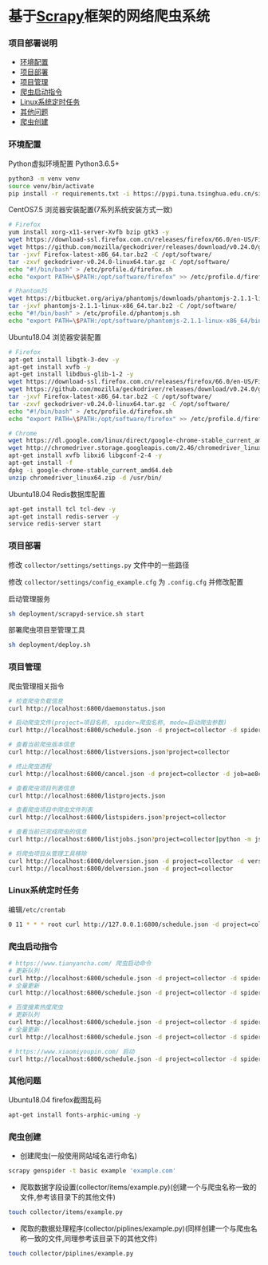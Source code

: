 基于[Scrapy](https://scrapy.org/ "scrapy官网")框架的网络爬虫系统
===


### 项目部署说明
- [环境配置](#环境配置)
- [项目部署](#项目部署)
- [项目管理](#项目管理)
- [爬虫启动指令](#爬虫启动指令)
- [Linux系统定时任务](#Linux系统定时任务)
- [其他问题](#其他问题)
- [爬虫创建](#爬虫创建)


### 环境配置
Python虚拟环境配置
Python3.6.5+
```Bash
python3 -m venv venv
source venv/bin/activate
pip install -r requirements.txt -i https://pypi.tuna.tsinghua.edu.cn/simple
```

CentOS7.5 浏览器安装配置(7系列系统安装方式一致)
```Bash
# Firefox
yum install xorg-x11-server-Xvfb bzip gtk3 -y
wget https://download-ssl.firefox.com.cn/releases/firefox/66.0/en-US/Firefox-latest-x86_64.tar.bz2
wget https://github.com/mozilla/geckodriver/releases/download/v0.24.0/geckodriver-v0.24.0-linux64.tar.gz
tar -jxvf Firefox-latest-x86_64.tar.bz2 -C /opt/software/
tar -zxvf geckodriver-v0.24.0-linux64.tar.gz -C /opt/software/
echo "#!/bin/bash" > /etc/profile.d/firefox.sh
echo "export PATH=\$PATH:/opt/software/firefox" >> /etc/profile.d/firefox.sh

# PhantomJS
wget https://bitbucket.org/ariya/phantomjs/downloads/phantomjs-2.1.1-linux-x86_64.tar.bz2
tar -jxvf phantomjs-2.1.1-linux-x86_64.tar.bz2 -C /opt/software/
echo "#!/bin/bash" > /etc/profile.d/phantomjs.sh
echo "export PATH=\$PATH:/opt/software/phantomjs-2.1.1-linux-x86_64/bin" >> /etc/profile.d/phantomjs.sh
```

Ubuntu18.04 浏览器安装配置
```Bash
# Firefox
apt-get install libgtk-3-dev -y
apt-get install xvfb -y
apt-get install libdbus-glib-1-2 -y
wget https://download-ssl.firefox.com.cn/releases/firefox/66.0/en-US/Firefox-latest-x86_64.tar.bz2
wget https://github.com/mozilla/geckodriver/releases/download/v0.24.0/geckodriver-v0.24.0-linux64.tar.gz
tar -jxvf Firefox-latest-x86_64.tar.bz2 -C /opt/software/
tar -zxvf geckodriver-v0.24.0-linux64.tar.gz -C /opt/software/
echo "#!/bin/bash" > /etc/profile.d/firefox.sh
echo "export PATH=\$PATH:/opt/software/firefox" >> /etc/profile.d/firefox.sh

# Chrome
wget https://dl.google.com/linux/direct/google-chrome-stable_current_amd64.deb
wget http://chromedriver.storage.googleapis.com/2.46/chromedriver_linux64.zip
apt-get install xvfb libxi6 libgconf-2-4 -y
apt-get install -f
dpkg -i google-chrome-stable_current_amd64.deb
unzip chromedriver_linux64.zip -d /usr/bin/
```

Ubuntu18.04 Redis数据库配置
```Bash
apt-get install tcl tcl-dev -y
apt-get install redis-server -y
service redis-server start
```


### 项目部署
修改 `collector/settings/settings.py` 文件中的一些路径

修改 `collector/settings/config_example.cfg` 为 `.config.cfg` 并修改配置

启动管理服务
```Bash
sh deployment/scrapyd-service.sh start
```

部署爬虫项目至管理工具
```Bash
sh deployment/deploy.sh
```


### 项目管理
爬虫管理相关指令
```Bash
# 检查爬虫负载信息
curl http://localhost:6800/daemonstatus.json

# 启动爬虫文件(project=项目名称, spider=爬虫名称, mode=启动爬虫参数)
curl http://localhost:6800/schedule.json -d project=collector -d spider=tianyancha -d mode=update

# 查看当前爬虫版本信息
curl http://localhost:6800/listversions.json?project=collector

# 终止爬虫进程
curl http://localhost:6800/cancel.json -d project=collector -d job=ae8c423cd05411e88449000c29deb11c

# 查看爬虫项目列表信息
curl http://localhost:6800/listprojects.json

# 查看爬虫项目中爬虫文件列表
curl http://localhost:6800/listspiders.json?project=collector

# 查看当前已完成爬虫的信息
curl http://localhost:6800/listjobs.json?project=collector|python -m json.tool

# 将爬虫项目从管理工具移除
curl http://localhost:6800/delversion.json -d project=collector -d version=1539591444
curl http://localhost:6800/delversion.json -d project=collector
```


### Linux系统定时任务
编辑`/etc/crontab`
```Bash
0 11 * * * root curl http://127.0.0.1:6800/schedule.json -d project=collector -d spider=tianyancha -d mode=update
```


### 爬虫启动指令
```Bash
# https://www.tianyancha.com/ 爬虫启动命令
# 更新队列
curl http://localhost:6800/schedule.json -d project=collector -d spider=tianyancha -d mode=update
# 全量更新
curl http://localhost:6800/schedule.json -d project=collector -d spider=tianyancha

# 百度搜素热度爬虫
# 更新队列
curl http://localhost:6800/schedule.json -d project=collector -d spider=baiduhot -d mode=update
# 全量更新
curl http://localhost:6800/schedule.json -d project=collector -d spider=baiduhot

# https://www.xiaomiyoupin.com/ 启动
curl http://localhost:6800/schedule.json -d project=collector -d spider=xiaomiyoupin
```


### 其他问题
Ubuntu18.04 firefox截图乱码
```Bash
apt-get install fonts-arphic-uming -y
```


### 爬虫创建
- 创建爬虫(一般使用网站域名进行命名)
```Bash
scrapy genspider -t basic example 'example.com'
```

- 爬取数据字段设置(collector/items/example.py)(创建一个与爬虫名称一致的文件,参考该目录下的其他文件)
```Bash
touch collector/items/example.py
```

- 爬取的数据处理程序(collector/piplines/example.py)(同样创建一个与爬虫名称一致的文件,同理参考该目录下的其他文件)
```Bash
touch collector/piplines/example.py
```
